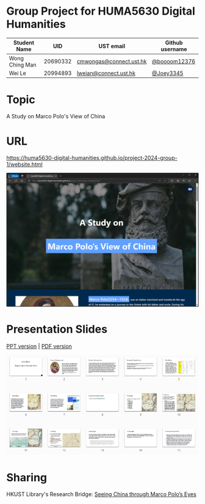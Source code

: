 # Group Project for HUMA5630 Digital Humanities

| Student Name | UID | UST email | Github username |
| ------------ | --- | --------- | --------------- |
| Wong Ching Man   | 20690332 |  cmwongas@connect.ust.hk    |    [@boooom12376](https://github.com/boooom12376)       |
|  Wei Le          | 20994893 |  lweian@connect.ust.hk      |    [@Joey3345](https://github.com/Joey3345)          |


# Topic
A Study on Marco Polo's View of China

# URL
https://huma5630-digital-humanities.github.io/project-2024-group-1/website.html

[![preview_website_group1](preview_website_group1.png)](https://huma5630-digital-humanities.github.io/project-2024-group-1/website.html)

# Presentation Slides
[PPT version](https://github.com/HUMA5630-Digital-Humanities/project-2024-group-1/blob/main/Final%20Project%20.pptx) | [PDF version](https://github.com/HUMA5630-Digital-Humanities/project-2024-group-1/blob/main/Final%20Project%20.pdf)

![preview_presentation-slides_group1](preview_presentation-slides_group1.png)

# Sharing
HKUST Library's Research Bridge: [Seeing China through Marco Polo’s Eyes](https://library.hkust.edu.hk/sc/china-marco-huma-5630/)
